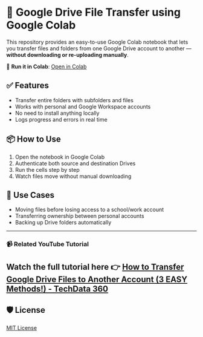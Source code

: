 # 🚀 Google Drive File Transfer using Google Colab

This repository provides an easy-to-use Google Colab notebook that lets you transfer files and folders from one Google Drive account to another — **without downloading or re-uploading manually**.

🔗 **Run it in Colab**: [Open in Colab](https://colab.research.google.com/github/yourusername/google-drive-transfer-colab/blob/main/transfer_drive_files.ipynb)

## ✅ Features
- Transfer entire folders with subfolders and files
- Works with personal and Google Workspace accounts
- No need to install anything locally
- Logs progress and errors in real time

## 📦 How to Use
1. Open the notebook in Google Colab
2. Authenticate both source and destination Drives
3. Run the cells step by step
4. Watch files move without manual downloading

## 🧠 Use Cases
- Moving files before losing access to a school/work account
- Transferring ownership between personal accounts
- Backing up Drive folders automatically

---

### 📹 Related YouTube Tutorial
Watch the full tutorial here 👉 [How to Transfer Google Drive Files to Another Account (3 EASY Methods!) - TechData 360](https://youtu.be/u-dV87jdD9s)
---

## 🛡 License
[MIT License](LICENSE)
